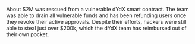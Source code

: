 About $2M was rescued from a vulnerable dYdX smart contract. The team was able to drain all vulnerable funds and has been refunding users once they revoke their active approvals. Despite their efforts, hackers were still able to steal just over $200k, which the dYdX team has reimbursed out of their own pocket.
